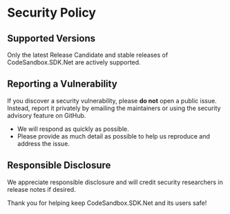 # Security Policy

## Supported Versions

Only the latest Release Candidate and stable releases of CodeSandbox.SDK.Net are actively supported.

## Reporting a Vulnerability

If you discover a security vulnerability, please **do not** open a public issue. Instead, report it privately by emailing the maintainers or using the security advisory feature on GitHub.

- We will respond as quickly as possible.
- Please provide as much detail as possible to help us reproduce and address the issue.

## Responsible Disclosure

We appreciate responsible disclosure and will credit security researchers in release notes if desired.

Thank you for helping keep CodeSandbox.SDK.Net and its users safe!